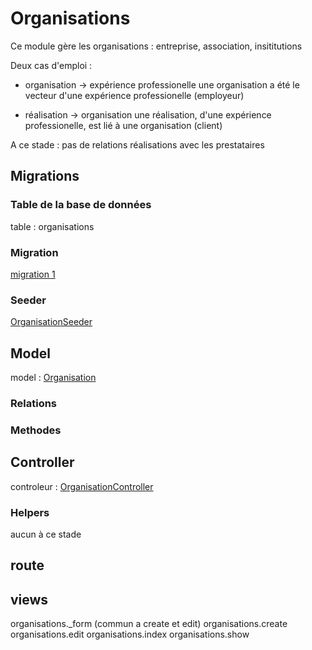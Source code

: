 # Organisations
Ce module gère les organisations : entreprise, association, insititutions

Deux cas d'emploi : 
- organisation -> expérience professionelle
une organisation a été le vecteur d'une expérience professionelle (employeur)

- réalisation -> organisation
une réalisation, d'une expérience professionelle, est lié à une organisation (client)

A ce stade : pas de relations réalisations avec les prestataires


## Migrations
### Table de la base de données
table : organisations

### Migration
[migration 1](../../srcLaravel/database/migrations/2025_07_03_164608_create_tbl_organisations_table.php)

### Seeder


[OrganisationSeeder](../../srcLaravel/database/seeders/OrganisationSeeder.php)


## Model
model : [Organisation](../../srcLaravel/app/Models/Organisation.php)

### Relations

### Methodes

## Controller
controleur : [OrganisationController](../../srcLaravel/app/Http/OrganisationController.php)

### Helpers
aucun à ce stade

## route 

## views
organisations._form  (commun a create et edit)
organisations.create
organisations.edit
organisations.index
organisations.show

<!-- 


## Outils
### command artisan
### seeder
-->


